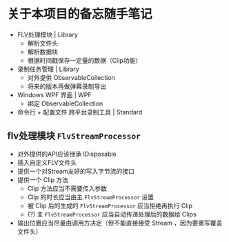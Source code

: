 # 关于本项目的备忘随手笔记

- FLV处理模块 | Library
  - 解析文件头
  - 解析数据块
  - 根据时间戳保存一定量的数据（Clip功能）
- 录制任务管理 | Library
  - 对外提供 ObservableCollection
  - 将来的版本再做弹幕录制导出
- Windows WPF 界面 | WPF
  - 绑定 ObservableCollection
- 命令行 + 配置文件 跨平台录制工具 | Standard

## flv处理模块 `FlvStreamProcessor`

- 对外提供的API应该继承 IDisposable
- 插入自定义FLV文件头
- 提供一个对Stream友好的写入字节流的接口
- 提供一个 Clip 方法
  - Clip 方法应当不需要传入参数
  - Clip 的时长应当由主 `FlvStreamProcessor` 设置
  - 被 Clip 后的生成的 `FlvStreamProcessor` 应当拒绝再执行 Clip
  - (?) 主 `FlvStreamProcessor` 应当自动传递处理后的数据给 Clips
- 输出位置应当尽量由调用方决定（但不能直接接受 Stream ，因为要重写覆盖文件头）